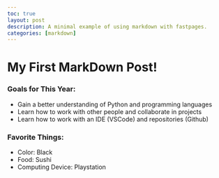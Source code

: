 ```yaml
---
toc: true
layout: post
description: A minimal example of using markdown with fastpages.
categories: [markdown]
---
```


# My First MarkDown Post!


### Goals for This Year:
- Gain a better understanding of Python and programming languages
- Learn how to work with other people and collaborate in projects
- Learn how to work with an IDE (VSCode) and repositories (Github)


### Favorite Things:
- Color: Black
- Food: Sushi
- Computing Device: Playstation
